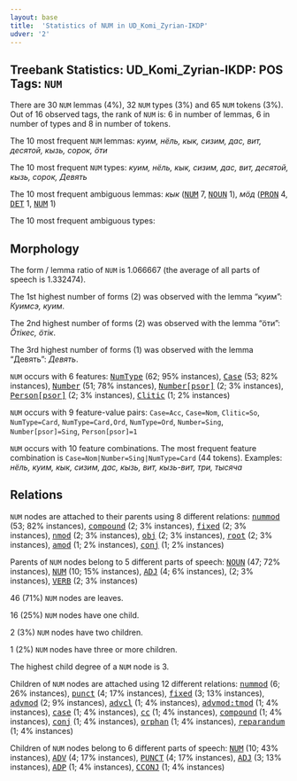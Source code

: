 ```yaml
---
layout: base
title:  'Statistics of NUM in UD_Komi_Zyrian-IKDP'
udver: '2'
---
```


## Treebank Statistics: UD_Komi_Zyrian-IKDP: POS Tags: `NUM`

There are 30 `NUM` lemmas (4%), 32 `NUM` types (3%) and 65 `NUM` tokens (3%).
Out of 16 observed tags, the rank of `NUM` is: 6 in number of lemmas, 6 in number of types and 8 in number of tokens.

The 10 most frequent `NUM` lemmas: <em>куим, нёль, кык, сизим, дас, вит, десятой, кызь, сорок, ӧти</em>

The 10 most frequent `NUM` types:  <em>куим, нёль, кык, сизим, дас, вит, десятой, кызь, сорок, Девять</em>

The 10 most frequent ambiguous lemmas: <em>кык</em> (<tt><a href="kpv_ikdp-pos-NUM.html">NUM</a></tt> 7, <tt><a href="kpv_ikdp-pos-NOUN.html">NOUN</a></tt> 1), <em>мӧд</em> (<tt><a href="kpv_ikdp-pos-PRON.html">PRON</a></tt> 4, <tt><a href="kpv_ikdp-pos-DET.html">DET</a></tt> 1, <tt><a href="kpv_ikdp-pos-NUM.html">NUM</a></tt> 1)

The 10 most frequent ambiguous types:  



## Morphology

The form / lemma ratio of `NUM` is 1.066667 (the average of all parts of speech is 1.332474).

The 1st highest number of forms (2) was observed with the lemma “куим”: <em>Куимсэ, куим</em>.

The 2nd highest number of forms (2) was observed with the lemma “ӧти”: <em>Ӧтікес, ӧтік</em>.

The 3rd highest number of forms (1) was observed with the lemma “Девять”: <em>Девять</em>.

`NUM` occurs with 6 features: <tt><a href="kpv_ikdp-feat-NumType.html">NumType</a></tt> (62; 95% instances), <tt><a href="kpv_ikdp-feat-Case.html">Case</a></tt> (53; 82% instances), <tt><a href="kpv_ikdp-feat-Number.html">Number</a></tt> (51; 78% instances), <tt><a href="kpv_ikdp-feat-Number-psor.html">Number[psor]</a></tt> (2; 3% instances), <tt><a href="kpv_ikdp-feat-Person-psor.html">Person[psor]</a></tt> (2; 3% instances), <tt><a href="kpv_ikdp-feat-Clitic.html">Clitic</a></tt> (1; 2% instances)

`NUM` occurs with 9 feature-value pairs: `Case=Acc`, `Case=Nom`, `Clitic=So`, `NumType=Card`, `NumType=Card,Ord`, `NumType=Ord`, `Number=Sing`, `Number[psor]=Sing`, `Person[psor]=1`

`NUM` occurs with 10 feature combinations.
The most frequent feature combination is `Case=Nom|Number=Sing|NumType=Card` (44 tokens).
Examples: <em>нёль, куим, кык, сизим, дас, кызь, вит, кызь-вит, три, тысяча</em>


## Relations

`NUM` nodes are attached to their parents using 8 different relations: <tt><a href="kpv_ikdp-dep-nummod.html">nummod</a></tt> (53; 82% instances), <tt><a href="kpv_ikdp-dep-compound.html">compound</a></tt> (2; 3% instances), <tt><a href="kpv_ikdp-dep-fixed.html">fixed</a></tt> (2; 3% instances), <tt><a href="kpv_ikdp-dep-nmod.html">nmod</a></tt> (2; 3% instances), <tt><a href="kpv_ikdp-dep-obj.html">obj</a></tt> (2; 3% instances), <tt><a href="kpv_ikdp-dep-root.html">root</a></tt> (2; 3% instances), <tt><a href="kpv_ikdp-dep-amod.html">amod</a></tt> (1; 2% instances), <tt><a href="kpv_ikdp-dep-conj.html">conj</a></tt> (1; 2% instances)

Parents of `NUM` nodes belong to 5 different parts of speech: <tt><a href="kpv_ikdp-pos-NOUN.html">NOUN</a></tt> (47; 72% instances), <tt><a href="kpv_ikdp-pos-NUM.html">NUM</a></tt> (10; 15% instances), <tt><a href="kpv_ikdp-pos-ADJ.html">ADJ</a></tt> (4; 6% instances),  (2; 3% instances), <tt><a href="kpv_ikdp-pos-VERB.html">VERB</a></tt> (2; 3% instances)

46 (71%) `NUM` nodes are leaves.

16 (25%) `NUM` nodes have one child.

2 (3%) `NUM` nodes have two children.

1 (2%) `NUM` nodes have three or more children.

The highest child degree of a `NUM` node is 3.

Children of `NUM` nodes are attached using 12 different relations: <tt><a href="kpv_ikdp-dep-nummod.html">nummod</a></tt> (6; 26% instances), <tt><a href="kpv_ikdp-dep-punct.html">punct</a></tt> (4; 17% instances), <tt><a href="kpv_ikdp-dep-fixed.html">fixed</a></tt> (3; 13% instances), <tt><a href="kpv_ikdp-dep-advmod.html">advmod</a></tt> (2; 9% instances), <tt><a href="kpv_ikdp-dep-advcl.html">advcl</a></tt> (1; 4% instances), <tt><a href="kpv_ikdp-dep-advmod-tmod.html">advmod:tmod</a></tt> (1; 4% instances), <tt><a href="kpv_ikdp-dep-case.html">case</a></tt> (1; 4% instances), <tt><a href="kpv_ikdp-dep-cc.html">cc</a></tt> (1; 4% instances), <tt><a href="kpv_ikdp-dep-compound.html">compound</a></tt> (1; 4% instances), <tt><a href="kpv_ikdp-dep-conj.html">conj</a></tt> (1; 4% instances), <tt><a href="kpv_ikdp-dep-orphan.html">orphan</a></tt> (1; 4% instances), <tt><a href="kpv_ikdp-dep-reparandum.html">reparandum</a></tt> (1; 4% instances)

Children of `NUM` nodes belong to 6 different parts of speech: <tt><a href="kpv_ikdp-pos-NUM.html">NUM</a></tt> (10; 43% instances), <tt><a href="kpv_ikdp-pos-ADV.html">ADV</a></tt> (4; 17% instances), <tt><a href="kpv_ikdp-pos-PUNCT.html">PUNCT</a></tt> (4; 17% instances), <tt><a href="kpv_ikdp-pos-ADJ.html">ADJ</a></tt> (3; 13% instances), <tt><a href="kpv_ikdp-pos-ADP.html">ADP</a></tt> (1; 4% instances), <tt><a href="kpv_ikdp-pos-CCONJ.html">CCONJ</a></tt> (1; 4% instances)

